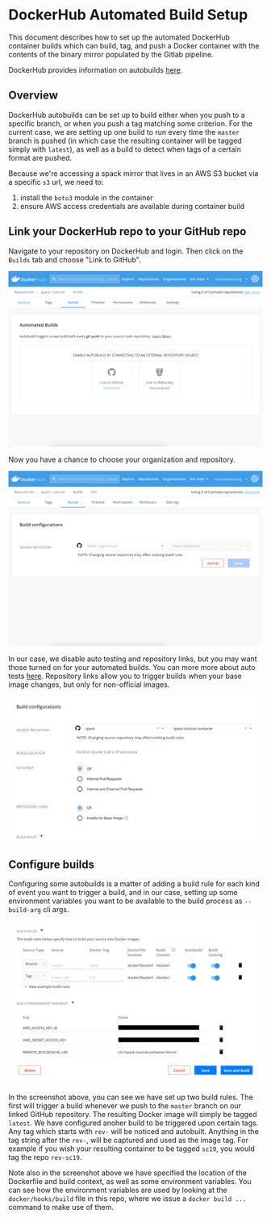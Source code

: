 # DockerHub Automated Build Setup

This document describes how to set up the automated DockerHub container builds
which can build, tag, and push a Docker container with the contents of the
binary mirror populated by the Gitlab pipeline.

DockerHub provides information on autobuilds [here](https://docs.docker.com/docker-hub/builds/).

## Overview

DockerHub autobuilds can be set up to build either when you push to a specific
branch, or when you push a tag matching some criterion.  For the current case,
we are setting up one build to run every time the `master` branch is pushed
(in which case the resulting container will be tagged simply with `latest`), as
well as a build to detect when tags of a certain format are pushed.

Because we're accessing a spack mirror that lives in an AWS S3 bucket via a
specific `s3` url, we need to:

1. install the `boto3` module in the container
2. ensure AWS access credentials are available during container build

## Link your DockerHub repo to your GitHub repo

Navigate to your repository on DockerHub and login.  Then click on the `Builds`
tab and choose "Link to GitHub".

<kbd><img src="./images/autobuild-link-to-github.png" alt="DockerHub link to GitHub" title="DockerHub link to GitHub" /></kbd>

Now you have a chance to choose your organization and repository.

<kbd><img src="./images/autobuild-select-org.png" alt="Select Org and Repo" title="Select Org and Repo" /></kbd>

In our case, we disable auto testing and repository links, but you may want
those turned on for your automated builds.  You can more more about auto
tests [here](https://docs.docker.com/docker-hub/builds/automated-testing/).
Repository links allow you to trigger builds when your base image changes,
but only for non-official images.

<kbd><img src="./images/no-autotest.png" alt="Disable AutoTest" title="Disable AutoTest" /></kbd>

## Configure builds

Configuring some autobuilds is a matter of adding a build rule for each kind of
event you want to trigger a build, and in our case, setting up some environment
variables you want to be available to the build process as `--build-arg` cli
args.

<kbd><img src="./images/autobuild-full-config-edited.png" alt="Full AutoBuild Config" title="Full AutoBuild Config" /></kbd>

In the screenshot above, you can see we have set up two build rules.  The first
will trigger a build whenever we push to the `master` branch on our linked
GitHub repository.  The resulting Docker image will simply be tagged `latest`.
We have configured anoher build to be triggered upon certain tags.  Any tag
which starts with `rev-` will be noticed and autobuilt.  Anything in the tag
string after the `rev-`, will be captured and used as the image tag.  For example
if you wish your resulting container to be tagged `sc19`, you would tag the repo
`rev-sc19`.

Note also in the screenshot above we have specified the location of the Dockerfile
and build context, as well as some environment variables.  You can see how the
environment variables are used by looking at the `docker/hooks/build` file in this
repo, where we issue a `docker build ...` command to make use of them.

